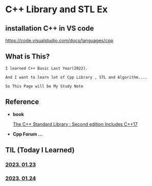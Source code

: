 # C++ Library and STL Ex

## installation C++ in VS code

https://code.visualstudio.com/docs/languages/cpp

## What is This?

    I learned C++ Basic Last Year(2022).

    And I want to learn lot of Cpp Library , STL and Algorithm....

    So This Page will be My Study Note


## Reference

- **book** 

    [The C++ Standard Library : Second edition Includes C++17](https://www.modernescpp.com/index.php/the-c-standard-library-second-edition-includes-c-17)

- **Cpp Forum ...**

## TIL (Today I Learned)

### [2023. 01.23](https://velog.io/@jinhuyk/TIL-20230123)
### [2023. 01.24](https://velog.io/@jinhuyk/TIL-2023.01.24)
